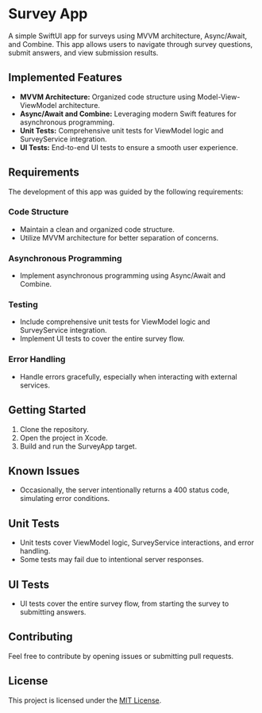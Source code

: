 # Survey App

A simple SwiftUI app for surveys using MVVM architecture, Async/Await, and Combine. This app allows users to navigate through survey questions, submit answers, and view submission results.

## Implemented Features

- **MVVM Architecture:** Organized code structure using Model-View-ViewModel architecture.
- **Async/Await and Combine:** Leveraging modern Swift features for asynchronous programming.
- **Unit Tests:** Comprehensive unit tests for ViewModel logic and SurveyService integration.
- **UI Tests:** End-to-end UI tests to ensure a smooth user experience.

## Requirements

The development of this app was guided by the following requirements:

### Code Structure

- Maintain a clean and organized code structure.
- Utilize MVVM architecture for better separation of concerns.

### Asynchronous Programming

- Implement asynchronous programming using Async/Await and Combine.

### Testing

- Include comprehensive unit tests for ViewModel logic and SurveyService integration.
- Implement UI tests to cover the entire survey flow.

### Error Handling

- Handle errors gracefully, especially when interacting with external services.

## Getting Started

1. Clone the repository.
2. Open the project in Xcode.
3. Build and run the SurveyApp target.

## Known Issues

- Occasionally, the server intentionally returns a 400 status code, simulating error conditions.

## Unit Tests

- Unit tests cover ViewModel logic, SurveyService interactions, and error handling.
- Some tests may fail due to intentional server responses.

## UI Tests

- UI tests cover the entire survey flow, from starting the survey to submitting answers.

## Contributing

Feel free to contribute by opening issues or submitting pull requests.

## License

This project is licensed under the [MIT License](LICENSE).

